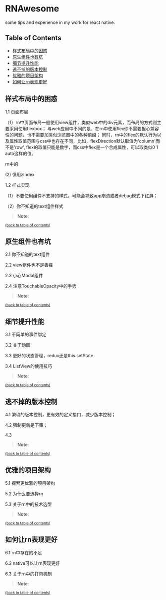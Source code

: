 # RNAwesome

some tips and experience in my work for react native.


## Table of Contents

- [样式布局中的困惑](#style－problem)
- [原生组件也有坑](#bug－with－component)
- [细节提升性能](#performance)
- [逃不掉的版本控制](#version－control)
- [优雅的项目架构](#project－structure)
- [如何让rn表现更好](#more－better)

## 样式布局中的困惑

1.1 页面布局

（1）rn中页面布局一般使用view组件，类似web中的div元素，而布局的方式则主要采用使用flexbox；
与web应用中不同的是，在rn中使用flex你不需要担心兼容性的问题，也不需要加类似浏览器中的各种前缀；
同时，rn中的flex的默认行为以及属性取值范围与css中也存在不同，比如，flexDirection默认取值为'column'而不是'row',
flex的取值只能是数字，而css中flex是一个合成属性，可以取类似0 1 auto这样的值。

rn中的


 (2) 慎用zIndex

1.2 样式实现

（1）不要使用组件不支持的样式，可能会导致app崩溃或者debug模式下红屏；


（2）你不知道的text组件样式


> **Note**: 

<sup>[(back to table of contents)](#table-of-contents)</sup>

## 原生组件也有坑

2.1 你不知道的text组件


2.2 view组件也不是善茬


2.3 小心Modal组件


2.4 注意TouchableOpacity中的手势


> **Note**: 


<sup>[(back to table of contents)](#table-of-contents)</sup>

## 细节提升性能

3.1 不简单的事件绑定


3.2 关于动画


3.3 更好的状态管理，redux还是this.setState


3.4 ListView的使用技巧

> **Note**: 

<sup>[(back to table of contents)](#table-of-contents)</sup>

## 逃不掉的版本控制

4.1 繁琐的版本控制，更有效的定义接口，减少版本控制；


4.2 强制更新是下策；


4.3 

> **Note**: 

<sup>[(back to table of contents)](#table-of-contents)</sup>

## 优雅的项目架构

5.1 探索更优雅的项目架构


5.2 为什么要选择rn


5.3 关于rn中的技术选型


> **Note**: 

<sup>[(back to table of contents)](#table-of-contents)</sup>

## 如何让rn表现更好

6.1 rn中存在的不足

6.2 native可以让rn表现更好

6.3 关于rn中的打包机制

> **Note**: 

<sup>[(back to table of contents)](#table-of-contents)</sup>
